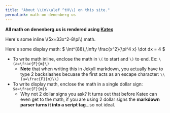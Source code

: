 ```yaml
---
title: "About \\(m\\alef ^tH\\) on this site."
permalink: math-on-denenberg-us
---
```


**All math on denenberg.us is rendered using [Katex](https://katex.org)**

Here's some inline \\(5x=33x^2-8\pi\\) math.

Here's some display math:
$
\int^{88}\_\infty \frac{x^2}{\pi^4 x} \dot dx = 4
$

- To write math inline, enclose the math in `\(` to start and `\)` to end. Ex: `\(a=\frac{F}{m}\)`
  - **Note** that when writing this in Jekyll markdown, you actually have to type 2 backslashes becuase the first acts as an escape character: `\\(a=\frac{F}{m}\\)`
- To write display math, enclose the math in a single dollar sign: `$a=\frac{F}{m}$`
  - Why not 2 dollar signs you ask? It turns out that before Katex can even get to the math, if you are using 2 dollar signs the **markdown parser turns it into a script tag**...so not ideal.
